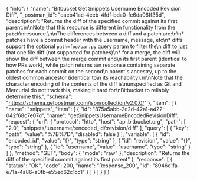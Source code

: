 {
  "info": {
    "name": "Bitbucket Get Snippets Username Encoded  Revision Diff",
    "_postman_id": "eaeb41ac-4eeb-4fdf-bda0-fe6da06ff35d",
    "description": "Returns the diff of the specified commit against its first parent.\n\nNote that this resource is different in functionality from the `patch`\nresource.\n\nThe differences between a diff and a patch are:\n\n* patches have a commit header with the username, message, etc\n* diffs support the optional `path=foo/bar.py` query param to filter the\n  diff to just that one file diff (not supported for patches)\n* for a merge, the diff will show the diff between the merge commit and\n  its first parent (identical to how PRs work), while patch returns a\n  response containing separate patches for each commit on the second\n  parent's ancestry, up to the oldest common ancestor (identical to\n  its reachability).\n\nNote that the character encoding of the contents of the diff is\nunspecified as Git and Mercurial do not track this, making it hard for\nBitbucket to reliably determine this.",
    "schema": "https://schema.getpostman.com/json/collection/v2.0.0/"
  },
  "item": [
    {
      "name": "snippets",
      "item": [
        {
          "id": "875a5abb-2c2d-42a1-a422-042f68c7e07d",
          "name": "getSnippetsUsernameEncodedRevisionDiff",
          "request": {
            "url": {
              "protocol": "http",
              "host": "api.bitbucket.org",
              "path": [
                "2.0",
                "snippets/:username/:encoded_id/:revision/diff"
              ],
              "query": [
                {
                  "key": "path",
                  "value": "%7B%7D",
                  "disabled": false
                }
              ],
              "variable": [
                {
                  "id": "encoded_id",
                  "value": "{}",
                  "type": "string"
                },
                {
                  "id": "revision",
                  "value": "{}",
                  "type": "string"
                },
                {
                  "id": "username",
                  "value": "username",
                  "type": "string"
                }
              ]
            },
            "method": "GET",
            "body": {
              "mode": "raw"
            },
            "description": "Returns the diff of the specified commit against its first parent"
          },
          "response": [
            {
              "status": "OK",
              "code": 200,
              "name": "Response_200",
              "id": "8946e1fa-e71a-4a86-a0fb-e55ed62c1cc1"
            }
          ]
        }
      ]
    }
  ]
}